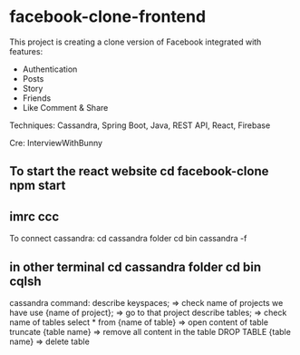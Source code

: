 # facebook-clone-frontend

This project is creating a clone version of Facebook integrated with features:
- Authentication
- Posts
- Story
- Friends
- Like Comment & Share

Techniques: Cassandra, Spring Boot, Java, REST API, React, Firebase

Cre: InterviewWithBunny

To start the react website
cd facebook-clone
npm start
-----------
imrc
ccc
--------
To connect cassandra:
cd cassandra folder
cd bin 
cassandra -f

in other terminal
cd cassandra folder
cd bin
cqlsh
----------
cassandra command:
describe keyspaces; => check name of projects we have
use {name of project}; => go to that project
describe tables;  => check name of tables
select * from {name of table} => open content of table
truncate {table name} => remove all content in the table
DROP TABLE {table name} => delete table
